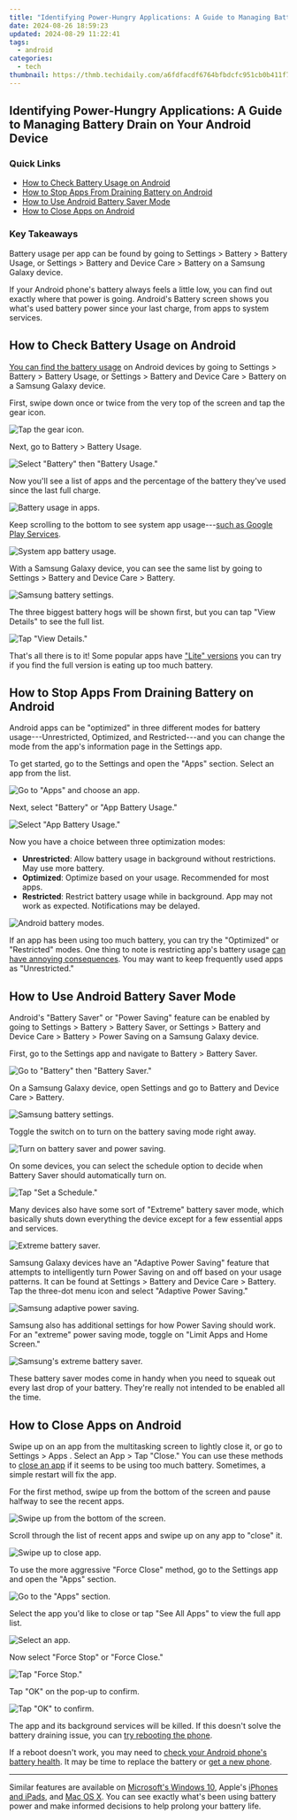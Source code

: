 ```yaml
---
title: "Identifying Power-Hungry Applications: A Guide to Managing Battery Drain on Your Android Device"
date: 2024-08-26 18:59:23
updated: 2024-08-29 11:22:41
tags:
  - android
categories:
  - tech
thumbnail: https://thmb.techidaily.com/a6fdfacdf6764bfbdcfc951cb0b411f7e9680e6d489da22f5c297b4d52b59271.jpg
---
```


## Identifying Power-Hungry Applications: A Guide to Managing Battery Drain on Your Android Device

### Quick Links

* [How to Check Battery Usage on Android](https://facebook-video-footage.techidaily.com/new-in-2024-amplify-content-reach-essential-strategies-to-skyrocket-views/)
* [How to Stop Apps From Draining Battery on Android](https://extra-tips.techidaily.com/melodies-of-the-night-king-recommended-sites-for-tts-downloads/)
* [How to Use Android Battery Saver Mode](https://twitter-videos.techidaily.com/2024-approved-mp4twitterstreamer-sound-tweet-tool/)
* [How to Close Apps on Android](https://win-blog.techidaily.com/stardew-valley-wont-start-follow-these-steps-to-get-it-running-again/)

### Key Takeaways

 Battery usage per app can be found by going to Settings > Battery > Battery Usage, or Settings > Battery and Device Care > Battery on a Samsung Galaxy device.

 If your Android phone's battery always feels a little low, you can find out exactly where that power is going. Android's Battery screen shows you what's used battery power since your last charge, from apps to system services.

##  How to Check Battery Usage on Android

[You can find the battery usage](https://sim-unlock.techidaily.com/in-2024-best-free-iphone-12-mini-imei-checker-by-drfone-ios/) on Android devices by going to Settings > Battery > Battery Usage, or Settings > Battery and Device Care > Battery on a Samsung Galaxy device.

 First, swipe down once or twice from the very top of the screen and tap the gear icon.

![Tap the gear icon.](https://static1.howtogeekimages.com/wordpress/wp-content/uploads/2017/10/2023-04-11_15-33-09.png) 

 Next, go to Battery > Battery Usage.

![Select "Battery" then "Battery Usage."](https://static1.howtogeekimages.com/wordpress/wp-content/uploads/2017/10/2023-04-11_15-33-43.png) 

 Now you'll see a list of apps and the percentage of the battery they've used since the last full charge.

![Battery usage in apps.](https://static1.howtogeekimages.com/wordpress/wp-content/uploads/2017/10/2023-04-11_15-35-10.png) 

 Keep scrolling to the bottom to see system app usage---[such as Google Play Services](https://tech-recovery.techidaily.com/top-11-free-movie-downloading-websites-you-should-know-about/).

![System app battery usage.](https://static1.howtogeekimages.com/wordpress/wp-content/uploads/2017/10/2023-04-11_15-43-57.png) 

 With a Samsung Galaxy device, you can see the same list by going to Settings > Battery and Device Care > Battery.

![Samsung battery settings.](https://static1.howtogeekimages.com/wordpress/wp-content/uploads/2017/10/2023-04-11_15-38-01.png) 

 The three biggest battery hogs will be shown first, but you can tap "View Details" to see the full list.

![Tap "View Details."](https://static1.howtogeekimages.com/wordpress/wp-content/uploads/2017/10/2023-04-11_15-41-13.png) 

 That's all there is to it! Some popular apps have ["Lite" versions](https://unlock-android.techidaily.com/in-2024-10-easy-to-use-frp-bypass-tools-for-unlocking-google-accounts-on-vivo-y200e-5g-by-drfone-android/) you can try if you find the full version is eating up too much battery.

##  How to Stop Apps From Draining Battery on Android

 Android apps can be "optimized" in three different modes for battery usage---Unrestricted, Optimized, and Restricted---and you can change the mode from the app's information page in the Settings app.

 To get started, go to the Settings and open the "Apps" section. Select an app from the list.

![Go to "Apps" and choose an app.](https://static1.howtogeekimages.com/wordpress/wp-content/uploads/2017/10/2023-04-11_15-50-53.png) 

 Next, select "Battery" or "App Battery Usage."

![Select "App Battery Usage."](https://static1.howtogeekimages.com/wordpress/wp-content/uploads/2017/10/2023-04-11_15-52-31.png) 

 Now you have a choice between three optimization modes:

* **Unrestricted**: Allow battery usage in background without restrictions. May use more battery.
* **Optimized**: Optimize based on your usage. Recommended for most apps.
* **Restricted**: Restrict battery usage while in background. App may not work as expected. Notifications may be delayed.

![Android battery modes.](https://static1.howtogeekimages.com/wordpress/wp-content/uploads/2017/10/2023-04-11_15-55-19.png) 

 If an app has been using too much battery, you can try the "Optimized" or "Restricted" modes. One thing to note is restricting app's battery usage [can have annoying consequences](https://some-skills.techidaily.com/in-2024-total-command-mastery-powerdirector-review-and-guide/). You may want to keep frequently used apps as "Unrestricted."

##  How to Use Android Battery Saver Mode

 Android's "Battery Saver" or "Power Saving" feature can be enabled by going to Settings > Battery > Battery Saver, or Settings > Battery and Device Care > Battery > Power Saving on a Samsung Galaxy device.

 First, go to the Settings app and navigate to Battery > Battery Saver.

![Go to "Battery" then "Battery Saver."](https://static1.howtogeekimages.com/wordpress/wp-content/uploads/2017/10/2023-04-11_15-59-25.png) 

 On a Samsung Galaxy device, open Settings and go to Battery and Device Care > Battery.

![Samsung battery settings.](https://static1.howtogeekimages.com/wordpress/wp-content/uploads/2017/10/2023-04-11_15-38-01.png) 

 Toggle the switch on to turn on the battery saving mode right away.

![Turn on battery saver and power saving.](https://static1.howtogeekimages.com/wordpress/wp-content/uploads/2017/10/Screenshot_20230411-160019.png) 

 On some devices, you can select the schedule option to decide when Battery Saver should automatically turn on.

![Tap "Set a Schedule."](https://static1.howtogeekimages.com/wordpress/wp-content/uploads/2018/04/2023-04-13_15-00-01.png) 

 Many devices also have some sort of "Extreme" battery saver mode, which basically shuts down everything the device except for a few essential apps and services.

![Extreme battery saver.](https://static1.howtogeekimages.com/wordpress/wp-content/uploads/2018/04/2023-04-13_15-02-33.png) 

 Samsung Galaxy devices have an "Adaptive Power Saving" feature that attempts to intelligently turn Power Saving on and off based on your usage patterns. It can be found at Settings > Battery and Device Care > Battery. Tap the three-dot menu icon and select "Adaptive Power Saving."

![Samsung adaptive power saving.](https://static1.howtogeekimages.com/wordpress/wp-content/uploads/2018/04/2023-04-13_15-05-49.png) 

 Samsung also has additional settings for how Power Saving should work. For an "extreme" power saving mode, toggle on "Limit Apps and Home Screen."

![Samsung's extreme battery saver.](https://static1.howtogeekimages.com/wordpress/wp-content/uploads/2018/04/2023-04-13_15-08-13.png) 

 These battery saver modes come in handy when you need to squeak out every last drop of your battery. They're really not intended to be enabled all the time.

##  How to Close Apps on Android

 Swipe up on an app from the multitasking screen to lightly close it, or go to Settings > Apps . Select an App > Tap "Close." You can use these methods to [close an app](https://video-capture.techidaily.com/new-expert-tips-on-ipad-screen-casts-for-2024/) if it seems to be using too much battery. Sometimes, a simple restart will fix the app.

 For the first method, swipe up from the bottom of the screen and pause halfway to see the recent apps.

![Swipe up from the bottom of the screen.](https://static1.howtogeekimages.com/wordpress/wp-content/uploads/2014/09/2022-01-11_16-50-40.png) 

 Scroll through the list of recent apps and swipe up on any app to "close" it.

![Swipe up to close app.](https://static1.howtogeekimages.com/wordpress/wp-content/uploads/2014/09/2022-01-11_16-51-29.png) 

 To use the more aggressive "Force Close" method, go to the Settings app and open the "Apps" section.

![Go to the "Apps" section.](https://static1.howtogeekimages.com/wordpress/wp-content/uploads/2014/09/2022-01-11_16-53-06.png) 

 Select the app you'd like to close or tap "See All Apps" to view the full app list.

![Select an app.](https://static1.howtogeekimages.com/wordpress/wp-content/uploads/2014/09/2022-01-11_16-54-01.png) 

 Now select "Force Stop" or "Force Close."

![Tap "Force Stop."](https://static1.howtogeekimages.com/wordpress/wp-content/uploads/2014/09/2022-01-11_16-54-37.png) 

 Tap "OK" on the pop-up to confirm.

![Tap "OK" to confirm.](https://static1.howtogeekimages.com/wordpress/wp-content/uploads/2014/09/2022-01-11_16-55-18.png) 

 The app and its background services will be killed. If this doesn't solve the battery draining issue, you can [try rebooting the phone](https://location-fake.techidaily.com/3utools-virtual-location-not-working-on-apple-iphone-8-fix-now-drfone-by-drfone-virtual-ios/).

 If a reboot doesn't work, you may need to [check your Android phone's battery health](https://hardware-updates.techidaily.com/installing-intels-management-engine-drivers-on-windows-11817-complete-tutorial/). It may be time to replace the battery or [get a new phone](https://twitter-videos.techidaily.com/hot-takes-highlight-twitters-trending-topics-for-2024/).

---

 Similar features are available on [Microsoft's Windows 10](https://some-knowledge.techidaily.com/2024-approved-high-end-video-resizer-unparalleled-definition/), Apple's [iPhones and iPads](https://screen-mirror.techidaily.com/in-2024-recommended-best-applications-for-mirroring-your-infinix-hot-30i-screen-drfone-by-drfone-android/), and [Mac OS X](https://video-capture.techidaily.com/updated-elite-circuit-simulators-best-of-the-best/). You can see exactly what's been using battery power and make informed decisions to help prolong your battery life.

<ins class="adsbygoogle"
     style="display:block"
     data-ad-format="autorelaxed"
     data-ad-client="ca-pub-7571918770474297"
     data-ad-slot="1223367746"></ins>



<ins class="adsbygoogle"
     style="display:block"
     data-ad-client="ca-pub-7571918770474297"
     data-ad-slot="8358498916"
     data-ad-format="auto"
     data-full-width-responsive="true"></ins>
